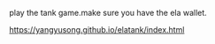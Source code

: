 play the tank game.make sure you have the ela wallet.

https://yangyusong.github.io/elatank/index.html
